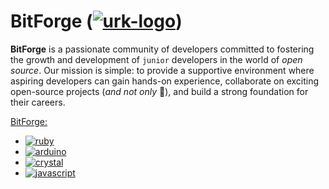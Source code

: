 # BitForge ([![urk-logo]](README.ukr.md))

[urk-logo]: https://img.shields.io/badge/-ukr-blue?style=flat-square&logo=googletranslate&logoColor=%23000000&labelColor=%23FFD800&color=%230056B9&cacheSeconds=3600

**BitForge** is a passionate community of developers committed to fostering the growth and development of `junior` developers in the world of _open source_.
Our mission is simple: to provide a supportive environment where aspiring developers can gain hands-on experience, collaborate on exciting open-source projects (_and not only_ :monocle_face:), and build a strong foundation for their careers.

[BitForge:](https://github.com/bf-org)

- [![ruby]](https://github.com/bf-rb)
- [![arduino]](https://github.com/bf-arduino)
- [![crystal]](https://github.com/bf-cr)
- [![javascript]](https://github.com/bf-js)

[ruby]: https://img.shields.io/badge/Ruby-%23CC342D.svg?style=for-the-badge&logo=ruby&logoColor=white&cacheSeconds=3600

[arduino]: https://img.shields.io/badge/-Arduino-00979D?style=for-the-badge&logo=Arduino&logoColor=white&cacheSeconds=3600

[crystal]: https://img.shields.io/badge/Crystal-%23000000.svg?style=for-the-badge&logo=crystal&logoColor=white&cacheSeconds=3600

[javascript]: https://img.shields.io/badge/JavaScript-%23323330.svg?style=for-the-badge&logo=javascript&logoColor=%23F7DF1E&cacheSeconds=3600
